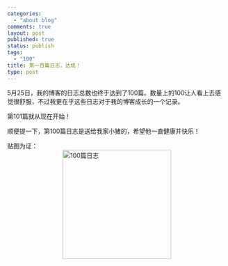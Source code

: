 ```yaml
--- 
categories: 
  - "about blog"
comments: true
layout: post
published: true
status: publish
tags: 
  - "100"
title: 第一百篇日志，达成！
type: post
---
```

5月25日，我的博客的日志总数也终于达到了100篇。数量上的100让人看上去感觉很舒服，不过我更在乎这些日志对于我的博客成长的一个记录。  

第101篇就从现在开始！  

顺便提一下，第100篇日志是送给我家小猪的，希望他一直健康并快乐！  

贴图为证： <img style="display: block; float: none; margin-left: auto; margin-right: auto" title="100篇日志" alt="100篇日志" src="http://photo.tuhigh.com/pics/1022/0527/186573t683330017_b.jpg" width="250">
